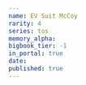 ```yaml
---
name: EV Suit McCoy
rarity: 4
series: tos
memory_alpha:
bigbook_tier: -1
in_portal: true
date:
published: true
---
```



